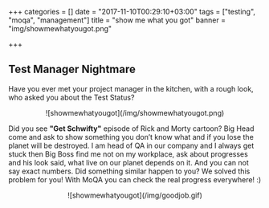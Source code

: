 +++
categories = []
date = "2017-11-10T00:29:10+03:00"
tags = ["testing", "moqa", "management"]
title = "show me what you got"
banner = "img/showmewhatyougot.png"

+++

## Test Manager Nightmare
Have you ever met your project manager in the kitchen, with a rough look, who asked you about the Test Status?
<p style="text-align:center;">
![showmewhatyougot](/img/showmewhatyougot.png)
</p>


Did you see **"Get Schwifty"** episode of Rick and Morty cartoon? Big Head come and ask to show something you don’t know what and if you lose the planet will be destroyed. I am head of QA in our company and I always get stuck then Big Boss find me not on my workplace, ask about progresses and his look said, what live on our planet depends on it. And you can not say exact numbers. Did something similar happen to you?
We solved this problem for you! With MoQA you can check the real progress everywhere! :)
<p style="text-align:center;">
![showmewhatyougot](/img/goodjob.gif)
</p>
